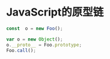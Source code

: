 # JavaScript的原型链
<!-- 待归档 -->
<!-- https://developer.mozilla.org/zh-CN/docs/Web/JavaScript/Inheritance_and_the_prototype_chain -->
```js
const  o = new Foo();
```

```js
var o = new Object();
o.__proto__ = Foo.prototype;
Foo.call();
```
